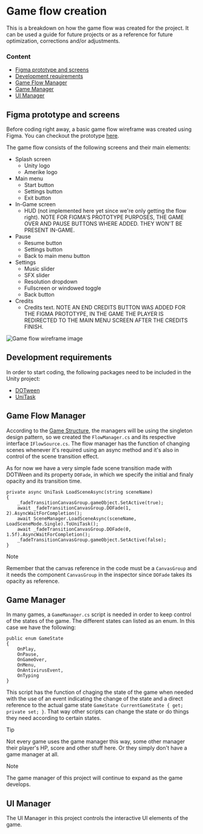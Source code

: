 # Game flow creation
This is a breakdown on how the game flow was created for the project. It can be used a guide for future projects or as a reference for future optimization, corrections and/or adjustments.
### Content
- [Figma prototype and screens](#figma-prototype-and-screens)
- [Development requirements](#development-requirements)
- [Game Flow Manager](#game-flow-manager)
- [Game Manager](#game-manager)
- [UI Manager](#ui-manager)

## Figma prototype and screens
Before coding right away, a basic game flow wireframe was created using Figma. You can checkout the prototype [here](https://www.figma.com/proto/uYfUzyfZ0ECDTcTxifLfHQ/Virus-Game-Flow?node-id=1-3&p=f&t=rzIAVQdL8BlytL9J-1&scaling=min-zoom&content-scaling=fixed&page-id=0%3A1&starting-point-node-id=1%3A3).

The game flow consists of the following screens and their main elements:
- Splash screen
  - Unity logo
  - Amerike logo
- Main menu
  - Start button
  - Settings button
  - Exit button
- In-Game screen
  - HUD (not implemented here yet since we're only getting the flow right).
  NOTE FOR FIGMA'S PROTOTYPE PURPOSES, THE GAME OVER AND PAUSE BUTTONS WHERE ADDED. THEY WON'T BE PRESENT IN-GAME.
- Pause
  - Resume button
  - Settings button
  - Back to main menu button
- Settings
  - Music slider
  - SFX slider
  - Resolution dropdown
  - Fullscreen or windowed toggle 
  - Back button
- Credits
  - Credits text. NOTE AN END CREDITS BUTTON WAS ADDED FOR THE FIGMA PROTOTYPE, IN THE GAME THE PLAYER IS REDIRECTED TO THE MAIN MENU SCREEN AFTER THE CREDITS FINISH.

![Game flow wireframe image](../images/gameflow.png)

## Development requirements
In order to start coding, the following packages need to be included in the Unity project:
- [DOTween](https://assetstore.unity.com/packages/tools/animation/dotween-hotween-v2-27676)
- [UniTask](https://github.com/Cysharp/UniTask)

## Game Flow Manager
According to the [Game Structure](https://github.com/CVG42/virus/blob/game-flow-dev/dev-log/Week%201/Game%20Structure), the managers will be using the singleton design pattern, so we created the `FlowManager.cs` and its respective interface `IFlowSource.cs`. The flow manager has the function of changing scenes whenever it's required using an async method and it's also in control of the scene transition effect.

As for now we have a very simple fade scene transition made with DOTWeen and its property `DOFade`, in which we specify the initial and finaly opacity and its transition time.
```
private async UniTask LoadSceneAsync(string sceneName)
{
    _fadeTransitionCanvasGroup.gameObject.SetActive(true);
    await _fadeTransitionCanvasGroup.DOFade(1, 2).AsyncWaitForCompletion();
    await SceneManager.LoadSceneAsync(sceneName, LoadSceneMode.Single).ToUniTask();
    await _fadeTransitionCanvasGroup.DOFade(0, 1.5f).AsyncWaitForCompletion();
    _fadeTransitionCanvasGroup.gameObject.SetActive(false);
}
```
> [!NOTE]
> Remember that the canvas reference in the code must be a `CanvasGroup` and it needs the component `CanvasGroup` in the inspector since `DOFade` takes its opacity as reference.

## Game Manager
In many games, a `GameManager.cs` script is needed in order to keep control of the states of the game. The different states can listed as an enum. In this case we have the following:
```
public enum GameState
{
    OnPlay,
    OnPause,
    OnGameOver,
    OnMenu,
    OnAntivirusEvent,
    OnTyping
}
```
This script has the function of chaging the state of the game when needed with the use of an event indicating the change of the state and a direct reference to the actual game state `GameState CurrentGameState { get; private set; }`. That way other scripts can change the state or do things they need according to certain states.

> [!TIP]
> Not every game uses the game manager this way, some other manager their player's HP, score and other stuff here. Or they simply don't have a game manager at all.

> [!NOTE]
> The game manager of this project will continue to expand as the game develops. 

## UI Manager
The UI Manager in this project controls the interactive UI elements of the game. 
